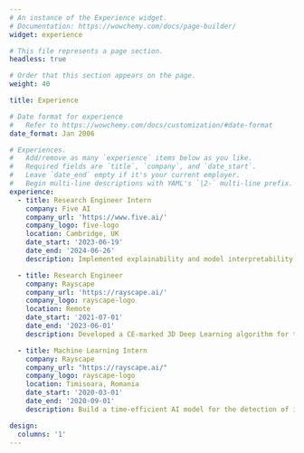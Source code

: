 ```yaml
---
# An instance of the Experience widget.
# Documentation: https://wowchemy.com/docs/page-builder/
widget: experience

# This file represents a page section.
headless: true

# Order that this section appears on the page.
weight: 40

title: Experience

# Date format for experience
#   Refer to https://wowchemy.com/docs/customization/#date-format
date_format: Jan 2006

# Experiences.
#   Add/remove as many `experience` items below as you like.
#   Required fields are `title`, `company`, and `date_start`.
#   Leave `date_end` empty if it's your current employer.
#   Begin multi-line descriptions with YAML's `|2-` multi-line prefix.
experience:
  - title: Research Engineer Intern
    company: Five AI
    company_url: 'https://www.five.ai/'
    company_logo: five-logo
    location: Cambridge, UK
    date_start: '2023-06-19'
    date_end: '2024-06-26'
    description: Implemented explainability and model interpretability techniques in multimodal fusion for 3D object detection in autonomous driving.

  - title: Research Engineer
    company: Rayscape
    company_url: 'https://rayscape.ai/'
    company_logo: rayscape-logo
    location: Remote
    date_start: '2021-07-01'
    date_end: '2023-06-01'
    description: Developed a CE-marked 3D Deep Learning algorithm for the segmentation of nodules on lung CT scans that helps radiologists from over 100 medical institutions and 5 countries fare better at diagnosing lung cancer by providing precise measurements.

  - title: Machine Learning Intern
    company: Rayscape
    company_url: "https://rayscape.ai/"
    company_logo: rayscape-logo
    location: Timisoara, Romania
    date_start: '2020-03-01'
    date_end: '2020-09-01'
    description: Build a time-efficient AI model for the detection of intracranial haemorrhages meant for speeding up the triaging process.

design:
  columns: '1'
---
```

